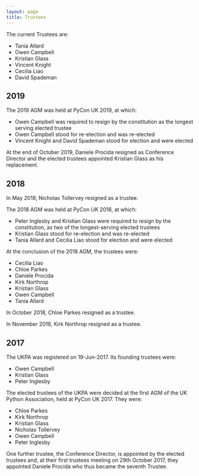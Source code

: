 ```yaml
---
layout: page
title: Trustees
---
```


The current Trustees are:

* Tania Allard
* Owen Campbell
* Kristian Glass
* Vincent Knight
* Cecilia Liao
* David Spademan

## 2019

The 2019 AGM was held at PyCon UK 2019, at which:

* Owen Campbell was required to resign by the constitution as the longest serving elected trustee
* Owen Campbell stood for re-election and was re-elected
* Vincent Knight and David Spademan stood for election and were elected

At the end of October 2019, Daniele Procida resigned as Conference Director and the elected trustees appointed Kristian Glass as his replacement.


## 2018

In May 2018, Nicholas Tollervey resigned as a trustee.

The 2018 AGM was held at PyCon UK 2018, at which:

* Peter Inglesby and Kristian Glass were required to resign by the constitution, as two of the longest-serving elected trustees
* Kristian Glass stood for re-election and was re-elected
* Tania Allard and Cecilia Liao stood for election and were elected

At the conclusion of the 2018 AGM, the trustees were:

* Cecilia Liao
* Chloe Parkes
* Daniele Procida
* Kirk Northrop
* Kristian Glass
* Owen Campbell
* Tania Allard

In October 2018, Chloe Parkes resigned as a trustee.

In November 2018, Kirk Northrop resigned as a trustee.


## 2017

The UKPA was registered on 19-Jun-2017. Its founding trustees were:

* Owen Campbell
* Kristian Glass
* Peter Inglesby

The elected trustees of the UKPA were decided at the first AGM of the UK Python Association, held at PyCon UK 2017.
They were:

* Chloe Parkes
* Kirk Northrop
* Kristian Glass
* Nicholas Tollervey
* Owen Campbell
* Peter Inglesby

One further trustee,
the Conference Director,
is appointed by the elected trustees and,
at their first trustees meeting on 29th October 2017,
they appointed Daniele Procida who thus became the seventh Trustee.
